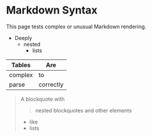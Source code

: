 # Markdown Syntax

This page tests complex or unusual Markdown rendering.

*   Deeply
    *   nested
        *   lists

| Tables      | Are         |
|-------------|-------------|
| complex     | to          |
| parse       | correctly   |

> A blockquote with
> > nested blockquotes
> > and other elements
> 
> * like
> * lists
